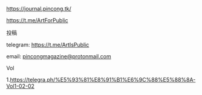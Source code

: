 https://journal.pincong.tk/

https://t.me/ArtForPublic

投稿

telegram:
https://t.me/ArtIsPublic

email:
pincongmagazine@protonmail.com

Vol

  1.https://telegra.ph/%E5%93%81%E8%91%B1%E6%9C%88%E5%88%8A-Vol1-02-02
